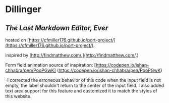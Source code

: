 # Dillinger
## _The Last Markdown Editor, Ever_
hosted on [https://cfmiller176.github.io/port-project/](https://cfmiller176.github.io/port-project/).

inspired by [http://findmatthew.com/.](http://findmatthew.com/.)

Form field animation source of inspiration: [https://codepen.io/ishan-chhabra/pen/PooPGwK] (https://codepen.io/ishan-chhabra/pen/PooPGwK)

-I corrected the erroneous behavior of this code when the input field is not empty, the label shouldn't return to the center of the input field.
I also added text area support for this feature and customized it to match the styles of this website.